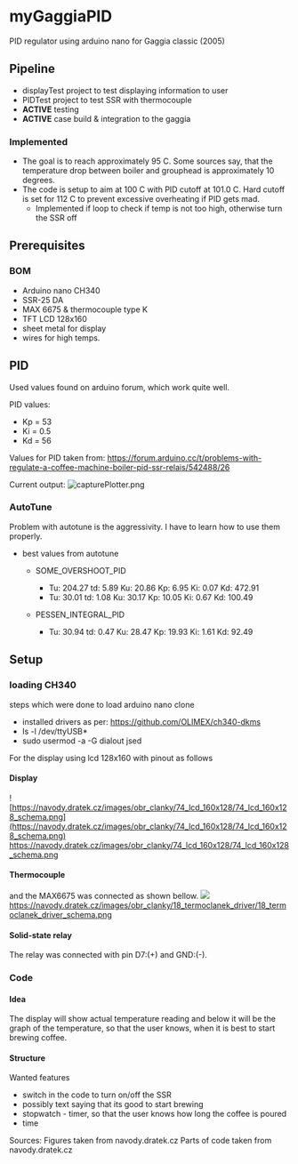 # myGaggiaPID
PID regulator using arduino nano for Gaggia classic (2005)

## Pipeline
* displayTest project to test displaying information to user
* PIDTest project to test SSR with thermocouple
* **ACTIVE** testing
* **ACTIVE** case build & integration to the gaggia
### Implemented
* The goal is to reach approximately 95 C. Some sources say, that the temperature drop between boiler and grouphead is approximately 10 degrees.
* The code is setup to aim at 100 C with PID cutoff at 101.0 C. Hard cutoff is set for 112 C to prevent excessive overheating if PID gets mad.
    * Implemented if loop to check if temp is not too high, otherwise turn the SSR off


## Prerequisites
### BOM
* Arduino nano CH340
* SSR-25 DA
* MAX 6675 & thermocouple type K
* TFT LCD 128x160
* sheet metal for display
* wires for high temps.

## PID

Used values found on arduino forum, which work quite well.

PID values:
* Kp = 53
* Ki = 0.5
* Kd = 56

Values for PID taken from: https://forum.arduino.cc/t/problems-with-regulate-a-coffee-machine-boiler-pid-ssr-relais/542488/26

Current output:
![capturePlotter.png](capturePlotter.png)

### AutoTune
Problem with autotune is the aggressivity. I have to learn how to use them properly.
* best values from autotune
    * SOME_OVERSHOOT_PID
        * Tu: 204.27  td: 5.89  Ku: 20.86  Kp: 6.95  Ki: 0.07  Kd: 472.91
        * Tu: 30.01  td: 1.08  Ku: 30.17  Kp: 10.05  Ki: 0.67  Kd: 100.49

    * PESSEN_INTEGRAL_PID
        * Tu: 30.94  td: 0.47  Ku: 28.47  Kp: 19.93  Ki: 1.61  Kd: 92.49

## Setup
### loading CH340
steps which were done to load arduino nano clone
* installed drivers as per: https://github.com/OLIMEX/ch340-dkms
* ls -l /dev/ttyUSB*
* sudo usermod -a -G dialout jsed

For the display using lcd 128x160 with pinout as follows
#### Display
![https://navody.dratek.cz/images/obr_clanky/74_lcd_160x128/74_lcd_160x128_schema.png](https://navody.dratek.cz/images/obr_clanky/74_lcd_160x128/74_lcd_160x128_schema.png)
https://navody.dratek.cz/images/obr_clanky/74_lcd_160x128/74_lcd_160x128_schema.png
#### Thermocouple
and the MAX6675 was connected as shown bellow. 
![](https://navody.dratek.cz/images/obr_clanky/18_termoclanek_driver/18_termoclanek_driver_schema.png)
https://navody.dratek.cz/images/obr_clanky/18_termoclanek_driver/18_termoclanek_driver_schema.png
#### Solid-state relay
The relay was connected with pin D7:(+) and GND:(-). 
### Code
#### Idea
The display will show actual temperature reading and below it will be the graph of the temperature, so that the user knows, when it is best to start brewing coffee.
#### Structure
Wanted features
* switch in the code to turn on/off the SSR
* possibly text saying that its good to start brewing 
* stopwatch - timer, so that the user knows how long the coffee is poured
* time

Sources:
Figures taken from navody.dratek.cz
Parts of code taken from navody.dratek.cz
